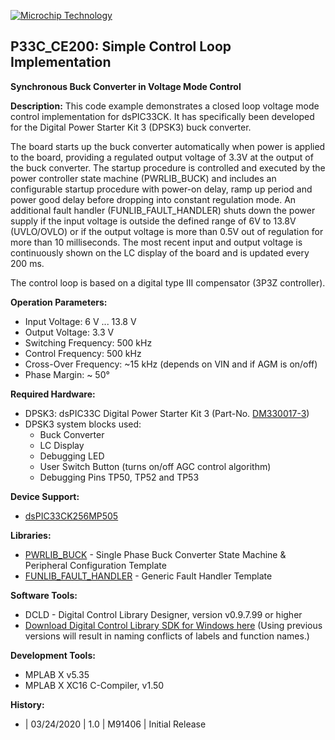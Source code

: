 <p><a href="https://www.microchip.com" rel="nofollow"><img src="https://www.microchip.com/ResourcePackages/Microchip/assets/dist/images/logo.png" alt="Microchip Technology" style="max-width:100%;"></a></p>

## P33C_CE200: Simple Control Loop Implementation
**Synchronous Buck Converter in Voltage Mode Control**

**Description:**
This code example demonstrates a closed loop voltage mode control implementation for dsPIC33CK. It has specifically been developed for the Digital Power Starter Kit 3 (DPSK3) buck converter.

The board starts up the buck converter automatically when power is applied to the board, providing a regulated output voltage of 3.3V at the output of the buck converter. The startup procedure is controlled and executed by the power controller state machine (PWRLIB_BUCK) and includes an configurable startup procedure with power-on delay, ramp up period and power good delay before dropping into constant regulation mode. 
An additional fault handler (FUNLIB_FAULT_HANDLER) shuts down the power supply if the input voltage is outside the defined range of 6V to 13.8V (UVLO/OVLO) or if the output voltage is more than 0.5V out of regulation for more than 10 milliseconds. 
The most recent input and output voltage is continuously shown on the LC display of the board and is updated every 200 ms. 

The control loop is based on a digital type III compensator (3P3Z controller). 


**Operation Parameters:**
  * Input Voltage: 6 V ... 13.8 V
  * Output Voltage: 3.3 V
  * Switching Frequency:	500 kHz
  * Control Frequency:	500 kHz
  * Cross-Over Frequency: ~15 kHz (depends on VIN and if AGM is on/off)
  * Phase Margin: ~ 50°

**Required Hardware:** 
  * DPSK3: dsPIC33C Digital Power Starter Kit 3 (Part-No. [DM330017-3](https://www.microchip.com/dm330017-3))
  * DPSK3 system blocks used:
    * Buck Converter
    * LC Display
    * Debugging LED
    * User Switch Button (turns on/off AGC control algorithm)
    * Debugging Pins TP50, TP52 and TP53

**Device Support:**
  * [dsPIC33CK256MP505](https://www.microchip.com/dsPIC33CK256MP505)
  
**Libraries:**
  * [PWRLIB_BUCK](https://bitbucket.microchip.com/projects/MCU16ASMPSL/repos/pwrlib_buck/browse) - Single Phase Buck Converter State Machine & Peripheral Configuration Template
  * [FUNLIB_FAULT_HANDLER](https://bitbucket.microchip.com/projects/MCU16ASMPSL/repos/funlib_faulthandler/browse) - Generic Fault Handler Template

**Software Tools:**
  * DCLD - Digital Control Library Designer, version v0.9.7.99 or higher
  * [Download Digital Control Library SDK for Windows here](https://areiter128.github.io/DCLD/)
    (Using previous versions will result in naming conflicts of labels and function names.)

**Development Tools:**
  * MPLAB X v5.35
  * MPLAB X XC16 C-Compiler, v1.50

**History:**
  * | 03/24/2020  | 1.0  |  M91406  | Initial Release

